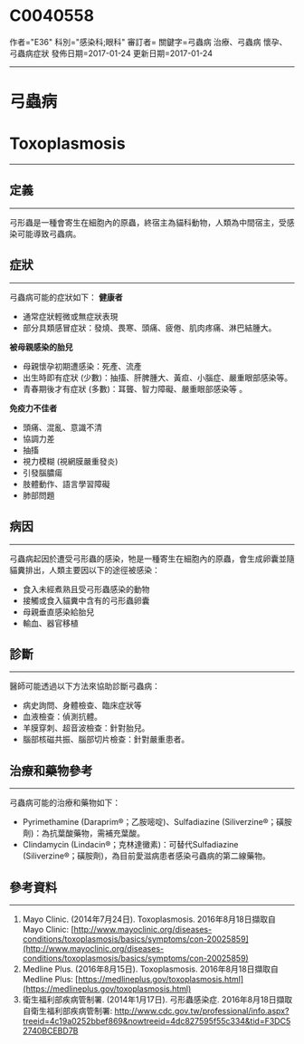 # C0040558
作者="E36"
科別="感染科;眼科"
審訂者=
關鍵字=弓蟲病 治療、弓蟲病 懷孕、弓蟲病症狀
發佈日期=2017-01-24
更新日期=2017-01-24

----------
# 弓蟲病
# Toxoplasmosis
----------
## 定義
----------

弓形蟲是一種會寄生在細胞內的原蟲，終宿主為貓科動物，人類為中間宿主，受感染可能導致弓蟲病。 

## 症狀
----------

弓蟲病可能的症狀如下：
**健康者**

- 通常症狀輕微或無症狀表現
- 部分具類感冒症狀：發燒、畏寒、頭痛、疲倦、肌肉疼痛、淋巴結腫大。

**被母親感染的胎兒**

- 母親懷孕初期遭感染：死產、流產
- 出生時即有症狀 (少數)：抽搐、肝脾腫大、黃疸、小腦症、嚴重眼部感染等。
- 青春期後才有症狀 (多數)：耳聾、智力障礙、嚴重眼部感染等 。

**免疫力不佳者**

- 頭痛、混亂、意識不清
- 協調力差
- 抽搐
- 視力模糊 (視網膜嚴重發炎)
- 引發腦膿瘍
- 肢體動作、語言學習障礙
- 肺部問題 
## 病因
----------

弓蟲病起因於遭受弓形蟲的感染，牠是一種寄生在細胞內的原蟲，會生成卵囊並隨貓糞排出，人類主要因以下的途徑被感染：

- 食入未經煮熟且受弓形蟲感染的動物
- 接觸或食入貓糞中含有的弓形蟲卵囊
- 母親垂直感染給胎兒
- 輸血、器官移植 
## 診斷
----------

醫師可能透過以下方法來協助診斷弓蟲病：

- 病史詢問、身體檢查、臨床症狀等
- 血液檢查：偵測抗體。
- 羊膜穿刺、超音波檢查：針對胎兒。
- 腦部核磁共振、腦部切片檢查：針對嚴重患者。 
## 治療和藥物參考
----------

弓蟲病可能的治療和藥物如下：

- Pyrimethamine (Daraprim®；乙胺嘧啶)、Sulfadiazine (Siliverzine®；磺胺劑)：為抗葉酸藥物，需補充葉酸。
- Clindamycin (Lindacin®；克林達黴素)：可替代Sulfadiazine (Siliverzine®；磺胺劑)，為目前愛滋病患者感染弓蟲病的第二線藥物。 
## 參考資料
----------
1. Mayo Clinic. (2014年7月24日). Toxoplasmosis. 2016年8月18日擷取自Mayo Clinic:
  [http://www.mayoclinic.org/diseases-conditions/toxoplasmosis/basics/symptoms/con-20025859](http://www.mayoclinic.org/diseases-conditions/toxoplasmosis/basics/symptoms/con-20025859)
2. Medline Plus. (2016年8月15日). Toxoplasmosis. 2016年8月18日擷取自Medline Plus:
  [https://medlineplus.gov/toxoplasmosis.html](https://medlineplus.gov/toxoplasmosis.html)
3. 衛生福利部疾病管制署. (2014年1月17日). 弓形蟲感染症. 2016年8月18日擷取自衛生福利部疾病管制署:
  http://www.cdc.gov.tw/professional/info.aspx?treeid=4c19a0252bbef869&nowtreeid=4dc827595f55c334&tid=F3DC52740BCEBD7B

